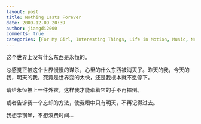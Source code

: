 ```yaml
---
layout: post
title: Nothing Lasts Forever
date: 2009-12-09 20:39
author: jiangdi2000
comments: true
categories: [For My Girl, Interesting Things, Life in Motion, Music, News, Photography, Think It Over, This is my life, Uncategorized, What is Happenning]
---
```

这个世界上没有什么东西是永恒的。

总感觉正被这个世界慢慢的谋杀，心里的什么东西被消灭了。昨天的我，今天的我，明天的我，究竟是世界变的太快，还是我根本就不愿停下。

请给永恒披上一件外衣，这样我才能牵着它的手不再摔倒。

或者告诉我一个忘却的方法，使我眼中只有明天，不再记得过去。

我想学钢琴，不想浪费时间…
